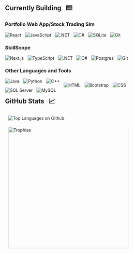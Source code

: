 ## Currently Building &nbsp; :keyboard:
### Portfolio Web App/Stock Trading Sim
<p>
  <picture>
      <img align="left" alt="React" width="auto" style="padding-right:10;" src="https://img.shields.io/badge/react-%2320232a.svg?style=for-the-badge&logo=react&logoColor=%2361DAFB"/>
  </picture>
  <picture>
    <img align="left" alt="JavaScript" width="auto" style="padding-right:10;" src="https://img.shields.io/badge/javascript-%23323330.svg?style=for-the-badge&logo=javascript&logoColor=%23F7DF1E"/>
  </picture>
  <picture>
      <img align="left" alt=".NET" width="auto" style="padding-right:10;" src="https://img.shields.io/badge/.NET-5C2D91?style=for-the-badge&logo=.net&logoColor=white"/>
  </picture>
  <picture>
    <img align="left" alt="C#" width="auto" style="padding-right:10;" src="https://img.shields.io/badge/c%23-%23239120.svg?style=for-the-badge&logo=c-sharp&logoColor=white" />
  </picture>
  <picture>
    <img align="left" alt="SQLite" width="auto" style="padding-right:10;" src="https://img.shields.io/badge/sqlite-%2307405e.svg?style=for-the-badge&logo=sqlite&logoColor=white"/>
  </picture>
  <picture>
    <img align="left" alt="Git" width="auto" style="padding-right:10;" src="https://img.shields.io/badge/git-%23F05033.svg?style=for-the-badge&logo=git&logoColor=white"/>
  </picture>
</p>
<br>

### SkillScope
<p>
  <picture>
      <img align="left" alt="Next.js" width="auto" style="padding-right:10;" src="https://img.shields.io/badge/Next-black?style=for-the-badge&logo=next.js&logoColor=white"/>
  </picture>
  <picture>
      <img align="left" alt="TypeScript" width="auto" style="padding-right:10;" src="https://img.shields.io/badge/typescript-%23007ACC.svg?style=for-the-badge&logo=typescript&logoColor=white"/>
  </picture>
  <picture>
      <img align="left" alt=".NET" width="auto" style="padding-right:10;" src="https://img.shields.io/badge/.NET-5C2D91?style=for-the-badge&logo=.net&logoColor=white"/>
  </picture>
  <picture>
    <img align="left" alt="C#" width="auto" style="padding-right:10;" src="https://img.shields.io/badge/c%23-%23239120.svg?style=for-the-badge&logo=c-sharp&logoColor=white" />
  </picture>
  <picture>
    <img align="left" alt="Postgres" width="auto" style="padding-right:10;" src="https://img.shields.io/badge/postgres-%23316192.svg?style=for-the-badge&logo=postgresql&logoColor=white"/>
  </picture>
  <picture>
    <img align="left" alt="Git" width="auto" style="padding-right:10;" src="https://img.shields.io/badge/git-%23F05033.svg?style=for-the-badge&logo=git&logoColor=white"/>
  </picture>
</p>
<br>

### Other Languages and Tools
<p>
  <picture>
    <img align="left" alt="Java" width="auto" style="padding-right:10;" src="https://img.shields.io/badge/Java-ED8B00?style=for-the-badge&logo=java&logoColor=white"/>
  </picture>
  <picture>
    <img align="left" alt="Python" width="auto" style="padding-right:10;" src="https://img.shields.io/badge/Python-3776AB?style=for-the-badge&logo=python&logoColor=white"/>
  </picture>
  <picture>
    <img align="left" alt="C++" width="auto" style="padding-right:10;" src="https://img.shields.io/badge/C%2B%2B-00599C?style=for-the-badge&logo=c%2B%2B&logoColor=white" />
  </picture>
</p>

##

<p>
  <picture>
    <img align="left" alt="HTML" width="auto" style="padding-right:10;" src="https://img.shields.io/badge/html5-%23E34F26.svg?style=for-the-badge&logo=html5&logoColor=white"/>
  </picture>
  <picture>
    <img align="left" alt="Bootstrap" width="auto" style="padding-right:10;" src="https://img.shields.io/badge/bootstrap-%238511FA.svg?style=for-the-badge&logo=bootstrap&logoColor=white"/>
  </picture>
  <picture>
    <img align="left" alt="CSS" width="auto" style="padding-right:10;" src="https://img.shields.io/badge/css3-%231572B6.svg?style=for-the-badge&logo=css3&logoColor=white"/>
  </picture>
</p>

##

<p>
  <picture>
    <img align="left" alt="SQL Server" width="auto" style="padding-right:10;" src="https://img.shields.io/badge/Microsoft%20SQL%20Server-CC2927?style=for-the-badge&logo=microsoft%20sql%20server&logoColor=white"/>
  </picture>
  <picture>
    <img align="left" alt="MySQL" width="auto" style="padding-right:10;" src="https://img.shields.io/badge/mysql-%2300f.svg?style=for-the-badge&logo=mysql&logoColor=white"/>
  </picture>
</p>

##

<br>

## GitHub Stats &nbsp; :chart_with_upwards_trend:
<div>
 <div>
   <picture>
     <img align="left" alt="Top Languages on Github" style="padding:10;" src="https://github-readme-stats-git-master-jacobkerames.vercel.app/api/top-langs/?username=JacobKerames&layout=compact&theme=github_dark&card_width=350&langs_count=10&size_weight=0.5&count_weight=0.5&exclude_repo=JacobKerames.github.io"/>
   </picture>
 </div>
 &nbsp;
 <div>
   <picture>
     <img align="left" alt="Trophies" width="400" style="padding:10;" src="https://github-readme-stats-git-master-jacobkerames.vercel.app/api?username=JacobKerames&theme=github_dark&show_icons=true&hide_title=true&count_private=true&include_all_commits=true&rank_icon=percentile"/>
   </picture>
 </div>
</div>
